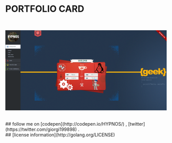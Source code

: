 # PORTFOLIO CARD
<br>
<p align="center"> <img src="portfolio.png"/> </p>
<br>
## follow me on [codepen](http://codepen.io/HYPNOS/) , [twitter](https://twitter.com/giorgi199898) .
<br>
## [license information](http://golang.org/LICENSE)
